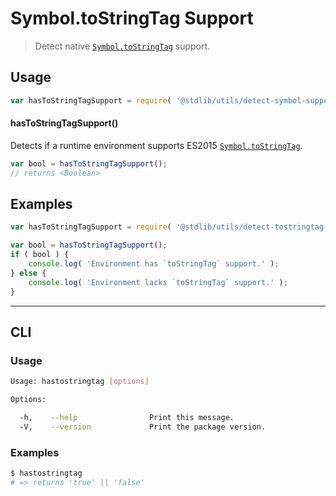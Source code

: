Symbol.toStringTag Support
===

> Detect native [`Symbol.toStringTag`][symbol] support.

<!-- <usage> -->

## Usage

``` javascript
var hasToStringTagSupport = require( '@stdlib/utils/detect-symbol-support' );
```

#### hasToStringTagSupport()

Detects if a runtime environment supports ES2015 [`Symbol.toStringTag`][symbol].

``` javascript
var bool = hasToStringTagSupport();
// returns <Boolean>
```

<!-- </usage> -->


<!-- <examples> -->

## Examples

``` javascript
var hasToStringTagSupport = require( '@stdlib/utils/detect-tostringtag-support' );

var bool = hasToStringTagSupport();
if ( bool ) {
    console.log( 'Environment has `toStringTag` support.' );
} else {
    console.log( 'Environment lacks `toStringTag` support.' );
}
```

<!-- </examples> -->

<!-- <cli> -->

---

## CLI

<!-- <usage> -->

### Usage

``` bash
Usage: hastostringtag [options]

Options:

  -h,    --help                Print this message.
  -V,    --version             Print the package version.
```

<!-- </usage> -->

<!-- <examples> -->

### Examples

``` bash
$ hastostringtag
# => returns 'true' || 'false'
```

<!-- </examples> -->

<!-- </cli> -->


<!-- <links> -->

[symbol]: https://developer.mozilla.org/en-US/docs/Web/JavaScript/Reference/Global_Objects/Symbol

<!-- </links> -->
